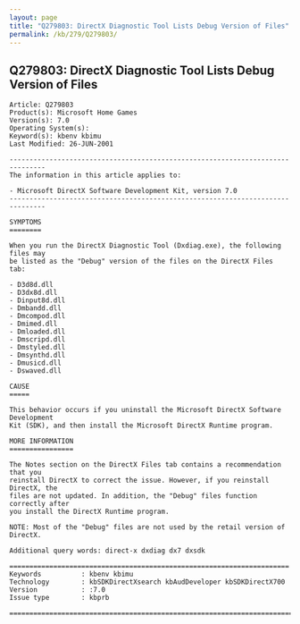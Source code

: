 ```yaml
---
layout: page
title: "Q279803: DirectX Diagnostic Tool Lists Debug Version of Files"
permalink: /kb/279/Q279803/
---
```


## Q279803: DirectX Diagnostic Tool Lists Debug Version of Files

	Article: Q279803
	Product(s): Microsoft Home Games
	Version(s): 7.0
	Operating System(s): 
	Keyword(s): kbenv kbimu
	Last Modified: 26-JUN-2001
	
	-------------------------------------------------------------------------------
	The information in this article applies to:
	
	- Microsoft DirectX Software Development Kit, version 7.0 
	-------------------------------------------------------------------------------
	
	SYMPTOMS
	========
	
	When you run the DirectX Diagnostic Tool (Dxdiag.exe), the following files may
	be listed as the "Debug" version of the files on the DirectX Files tab:
	
	- D3d8d.dll
	- D3dx8d.dll
	- Dinput8d.dll
	- Dmbandd.dll
	- Dmcompod.dll
	- Dmimed.dll
	- Dmloaded.dll
	- Dmscripd.dll
	- Dmstyled.dll
	- Dmsynthd.dll
	- Dmusicd.dll
	- Dswaved.dll
	
	CAUSE
	=====
	
	This behavior occurs if you uninstall the Microsoft DirectX Software Development
	Kit (SDK), and then install the Microsoft DirectX Runtime program.
	
	MORE INFORMATION
	================
	
	The Notes section on the DirectX Files tab contains a recommendation that you
	reinstall DirectX to correct the issue. However, if you reinstall DirectX, the
	files are not updated. In addition, the "Debug" files function correctly after
	you install the DirectX Runtime program.
	
	NOTE: Most of the "Debug" files are not used by the retail version of DirectX.
	
	Additional query words: direct-x dxdiag dx7 dxsdk
	
	======================================================================
	Keywords          : kbenv kbimu 
	Technology        : kbSDKDirectXsearch kbAudDeveloper kbSDKDirectX700
	Version           : :7.0
	Issue type        : kbprb
	
	=============================================================================
	
